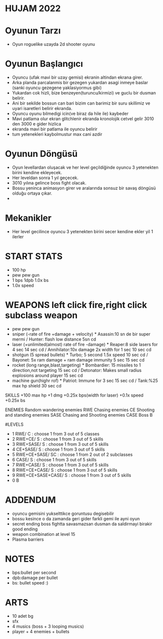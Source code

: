 # HUJAM 2022
# Oyunun Tarzı
- Oyun roguelike uzayda 2d shooter oyunu
# Oyunun Başlangıcı
- Oyuncu (ufak mavi bir uzay gemisi) ekranin altindan ekrana girer.
- Arka planda parcalanmis bir gezegen yukardan asagi inmeye baslar (sanki oyuncu gezegene yaklasiyormus gibi)
- Yukardan cok hizli, bize benzeyen(turuncu/kirmizi) ve guclu bir dusman belirir.
- Ani bir sekilde bossun can bari bizim can barimiz bir suru skillimiz ve uyari isaretleri belirir ekranda.
- Oyuncu oyunu bilmedigi icin(ve biraz da hile ile) kaybeder
- Mavi patlama olur ekran glitchlenir ekranda kronolojik cetvel gelir 3010 den 3000 e gider hizlica
- ekranda mavi bir patlama ile oyuncu belirir
- tum yetenekleri kaybolmustur max cani azdir

# Oyunun Döngüsü
- Oyun levellardan oluşacak ve her level geçildiğinde oyuncu 3 yetenekten birini kendine ekleyecek.
- Her leveldan sonra 1 yıl geçecek.
- 3010 yılına gelince boss fight olacak.
- Bossu yeninca animasyon girer ve aralarında sonsuz bir savaş döngüsü olduğu ortaya çıkar.
- 
# Mekanikler
- Her level gecilince oyuncu 3 yetenekten birini secer kendine ekler yil 1 ilerler


# START STATS
- 100 hp
- pew pew gun
- 1 bps 1dpb 1.0x bs 
- 1.0x speed

# WEAPONS left click fire,right click subclass weapon
- pew pew gun
- sniper (-rate of fire +damage + velocity) * Asassin:10 sn de bir super mermi / Hunter: flash low distance 5sn cd
- laser (+unlimited(almost) rate of fire -damage) * Reaper:8 side lasers for 4 sec 14 sec cd / Annihilator:10x damage 2x width for 1 sec 10 sec cd
- shotgun (5 spread bullets) * Turbo; 5 second 1.5x speed 10 sec cd /  Bayonet: 5x ram damage + ram damage immunity 5 sec 15 sec cd
- rocket (long range,blast,targeting) * Bombardier: 15 missiles to 1 direction,not targeting 15 sec cd / Detonator: Makes small radius explosions around player 15 sec cd 
- machine gun(highr rof) * Patriot: Immune for 3 sec 15 sec cd / Tank:%25 max hp shield 30 sec cd

SKILLS
+100 max hp
+1 dmg
+0.25x bps(width for laser)
+0.1x speed
+0.25x bs

ENEMIES
Random wandering enemies   RWE
Chasing enemies   CE
Shooting and standing  enemies    SASE
Chasing and Shooting enemies    CASE
Boss B

#LEVELS

- 1 RWE/  C : choose 1 from 3 out of 5 classes
- 2 RWE+CE/ S : choose 1 from 3 out of 5 skills
- 3 RWE+SASE/ S : choose 1 from 3 out of 5 skills
- 4 CE+SASE/ S : choose 1 from 3 out of 5 skills
- 5 RWE+CE+SASE/ SC : choose 1 from 2 out of 2 subclasses
- 6 CASE/ S : choose 1 from 3 out of 5 skills
- 7 RWE+CASE/ S : choose 1 from 3 out of 5 skills
- 8 RWE+CE+CASE/ S : choose 1 from 3 out of 5 skills
- 9 RWE+CE+SASE+CASE/ S : choose 1 from 3 out of 5 skills
- 0 B

# ADDENDUM
- oyuncu gemisini yukselttikce goruntusu degisebilir
- bossu kesince o da zamanda geri gider farkli gemi ile ayni oyun
- secret ending boss fightta savasmazsan dusman da saldirmayi birakir good ending
- weapon combination at level 15
- Plasma barriers

# NOTES
- bps:bullet per second
- dpb:damage per bullet
- bs: bullet speed :)

# ARTS

- 10 adet bg
- sfx
- 4 musics (boss + 3 looping musics)
- player + 4 enemies + bullets

